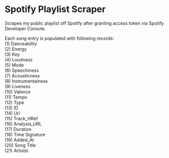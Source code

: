 # Spotify Playlist Scraper
Scrapes my public playlist off Spotify after granting access token via Spotify Developer Console.

Each song entry is populated with following records:\
(1)  Danceability\
(2)  Energy\
(3)  Key\
(4)  Loudness\
(5)  Mode\
(6)  Speechiness\
(7)  Acousticness\
(8)  Instrumentalness\
(9)  Liveness\
(10) Valence\
(11) Tempo\
(12) Type\
(13) ID\
(14) Uri\
(15) Track_HRef\
(16) Analysis_URL\
(17) Duration\
(18) Time Signature\
(19) Added_At\
(20) Song Title\
(21) Artists\
